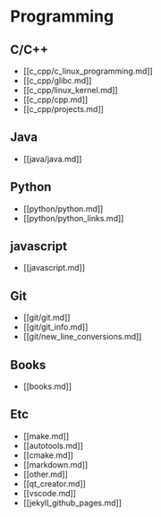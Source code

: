 
# Programming

## C/C++
* [[c_cpp/c_linux_programming.md]]
* [[c_cpp/glibc.md]]
* [[c_cpp/linux_kernel.md]]
* [[c_cpp/cpp.md]]
* [[c_cpp/projects.md]] 

## Java
* [[java/java.md]]

## Python
* [[python/python.md]]
* [[python/python_links.md]]

## javascript
* [[javascript.md]]

## Git
* [[git/git.md]]
* [[git/git_info.md]]
* [[git/new_line_conversions.md]]

## Books
* [[books.md]]

## Etc
* [[make.md]]
* [[autotools.md]]
* [[cmake.md]]
* [[markdown.md]]
* [[other.md]]
* [[qt_creator.md]]
* [[vscode.md]]
* [[jekyll_github_pages.md]]



